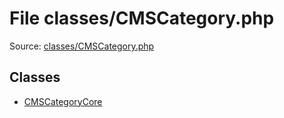 File classes/CMSCategory.php
=========

Source: [classes/CMSCategory.php](https://github.com/PrestaShop/PrestaShop/blob/1.5.0.15/classes/CMSCategory.php)


Classes
-------

* [CMSCategoryCore](class.CMSCategoryCore.md)

